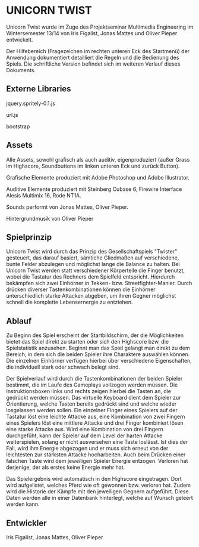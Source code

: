 <h1>UNICORN TWIST</h1> 

Unicorn Twist wurde im Zuge des Projektseminar Multimedia Engineering im Wintersemester 13/14 von Iris Figalist, Jonas Mattes und Oliver Pieper entwickelt. 

Der Hilfebereich (Fragezeichen im rechten unteren Eck des Startmenü) der Anwendung dokumentiert detailliert die Regeln und die Bedienung des Spiels. Die schriftliche Version befindet sich im weiteren Verlauf dieses Dokuments. 

<h2>Externe Libraries</h2>

jquery.spritely-0.1.js

url.js

bootstrap

<h2>Assets</h2>

Alle Assets, sowohl grafisch als auch auditiv, eigenproduziert (außer Grass im Highscore, Soundbuttons im linken unteren Eck und zurück Button). 

Grafische Elemente produziert mit Adobe Photoshop und Adobe Illustrator.

Auditive Elemente produziert mit Steinberg Cubase 6, Firewire Interface Alesis Multimix 16, Rode NT1A. 

Sounds performt von Jonas Mattes, Oliver Pieper.

Hintergrundmusik von Oliver Pieper

<h2>Spielprinzip</h2>

Unicorn Twist wird durch das Prinzip des Gesellschaftspiels "Twister" gesteuert, das darauf basiert, sämtiche Gliedmaßen auf verschiedene, bunte Felder abzulegen und möglichst lange die Balance zu halten. Bei Unicorn Twist werden statt verschiedener Körperteile die Finger benutzt, wobei die Tastatur des Rechners dem Spielfeld entspricht. Hierdurch bekämpfen sich zwei Einhörner in Tekken- bzw. Streetfighter-Manier. Durch drücken diverser Tastenkombinationen können die Einhörner unterschiedlich starke Attacken abgeben, um ihren Gegner möglichst schnell die komplette Lebensernergie zu entziehen. 

<h2>Ablauf</h2>

Zu Beginn des Spiel erscheint der Startbildschirm, der die Möglichkeiten bietet das Spiel direkt zu starten oder sich den Highscore bzw. die Spielstatistik anzusehen. Beginnt man das Spiel gelangt man direkt zu dem Bereich, in dem sich die beiden Spieler ihre Charaktere auswählen können. Die einzelnen Einhörner verfügen hierbei über verschiedene Eigenschaften, die individuell stark oder schwach belegt sind. 

Der Spielverlauf wird durch die Tastenkombinationen der beiden Spieler bestimmt, die im Laufe des Gameplays vollzogen werden müssen. Die Instruktionsboxen links und rechts zeigen hierbei die Tasten an, die gedrückt werden müssen. Das virtuelle Keyboard dient dem Spieler zur Orientierung, welche Tasten bereits gedrückt sind und welche wieder losgelassen werden sollen. Ein einzelner Finger eines Spielers auf der Tastatur löst eine leichte Attacke aus, eine Kombination von zwei Fingern eines Spielers löst eine mittlere Attacke und drei Finger kombiniert lösen eine starke Attacke aus. Wird eine Kombination von drei Fingern durchgefüht, kann der Spieler auf dem Level der harten Attacke weiterspielen, solang er nicht ausversehen eine Taste loslässt. Ist dies der Fall, wird ihm Energie abgezogen und er muss sich erneut von der leichtesten zur stärksten Attacke hocharbeiten. Auch beim Drücken einer falschen Taste wird dem jeweiligen Spieler Energie entzogen. Verloren hat derjenige, der als erstes keine Energie mehr hat. 

Das Spielergebnis wird automatisch in den Highscore eingetragen. Dort wird aufgelistet, welches Pferd wie oft gewonnen bzw. verloren hat. Zudem wird die Historie der Kämpfe mit den jeweiligen Gegnern aufgeführt. Diese Daten werden alle in einer Datenbank hinterlegt, welche auf Wunsch geleert werden kann.

<h2>Entwickler</h2>

Iris Figalist, Jonas Mattes, Oliver Pieper